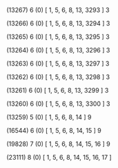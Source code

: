 (13267) 6 (0) [ 1, 5, 6, 8, 13, 3293 ] 3 


(13266) 6 (0) [ 1, 5, 6, 8, 13, 3294 ] 3 


(13265) 6 (0) [ 1, 5, 6, 8, 13, 3295 ] 3 


(13264) 6 (0) [ 1, 5, 6, 8, 13, 3296 ] 3 


(13263) 6 (0) [ 1, 5, 6, 8, 13, 3297 ] 3 


(13262) 6 (0) [ 1, 5, 6, 8, 13, 3298 ] 3 


(13261) 6 (0) [ 1, 5, 6, 8, 13, 3299 ] 3 


(13260) 6 (0) [ 1, 5, 6, 8, 13, 3300 ] 3 


(13259) 5 (0) [ 1, 5, 6, 8, 14 ] 9 


(16544) 6 (0) [ 1, 5, 6, 8, 14, 15 ] 9 


(19828) 7 (0) [ 1, 5, 6, 8, 14, 15, 16 ] 9 


(23111) 8 (0) [ 1, 5, 6, 8, 14, 15, 16, 17 ]  

